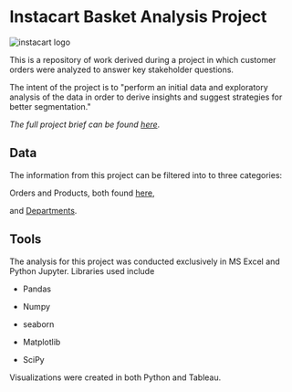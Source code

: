 # Instacart Basket Analysis Project

![instacart logo](https://www.instacart.com/company/wp-content/uploads/2022/03/03-Instacart-Logo-Kale-1.jpg)

This is a repository of work derived during a project in which customer orders were analyzed to answer key stakeholder questions. 

The intent of the project is to "perform an initial data and exploratory analysis of the data in order to derive insights and suggest strategies for better segmentation."

_The full project brief can be found [here](https://images.careerfoundry.com/public/courses/data-immersion/A4/A4_Data_Immersion_Project_Brief.pdf)_.

## Data

The information from this project can be filtered into to three categories:

Orders and Products, both found [here](https://s3.amazonaws.com/coach-courses-us/public/courses/data-immersion/A4/A4_Data_Assets/4.3_orders_products.zip),

and [Departments](https://s3.amazonaws.com/coach-courses-us/public/courses/data-immersion/A4/A4_Data_Assets/4.4_departments.zip).

## Tools

The analysis for this project was conducted exclusively in MS Excel and Python Jupyter. Libraries used include

  - Pandas

  - Numpy

  - seaborn

  - Matplotlib

  - SciPy

Visualizations were created in both Python and Tableau.
